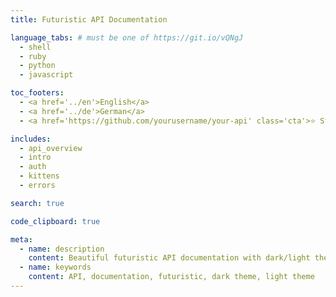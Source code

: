 ```yaml
---
title: Futuristic API Documentation

language_tabs: # must be one of https://git.io/vQNgJ
  - shell
  - ruby
  - python
  - javascript

toc_footers:
  - <a href='../en'>English</a>
  - <a href='../de'>German</a>
  - <a href='https://github.com/yourusername/your-api' class='cta'>⭐ Star on GitHub</a>

includes:
  - api_overview
  - intro
  - auth
  - kittens
  - errors

search: true

code_clipboard: true

meta:
  - name: description
    content: Beautiful futuristic API documentation with dark/light theme toggle
  - name: keywords
    content: API, documentation, futuristic, dark theme, light theme
---
```

